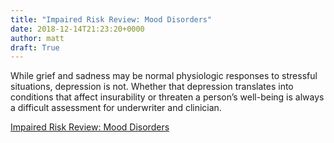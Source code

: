 ```yaml
---
title: "Impaired Risk Review: Mood Disorders"
date: 2018-12-14T21:23:20+0000
author: matt
draft: True
---
```

While grief and sadness may be normal physiologic responses to stressful situations, depression is not.  Whether that depression translates into conditions that affect insurability or threaten a person’s well-being is always a difficult assessment for underwriter and clinician.

[ Impaired Risk Review: Mood Disorders ]( http://www.brokerworldmag.com/articles/articles.php?articleid=4605 )
